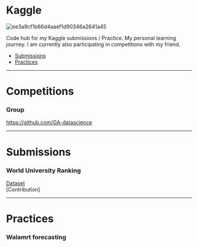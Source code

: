 
# Kaggle

![ee3a9cf1b66d4aaef1d90346a2641a45](https://cloud.githubusercontent.com/assets/22788747/24947596/ff87ff9a-1f99-11e7-9602-58905768d4a7.jpg)

Code hub for my Kaggle submissions / Practice. My personal learning journey. I am currently also participating in competitions with my friend.  

* [Submissions](#submissions)
* [Practices](#practices)

---

# Competitions 

### Group 

https://github.com/GA-datascience

---

# Submissions

### World University Ranking


[Dataset](https://www.kaggle.com/mylesoneill/world-university-rankings)
<br>
[Contribution]


---

# Practices 

### Walamrt forecasting 
